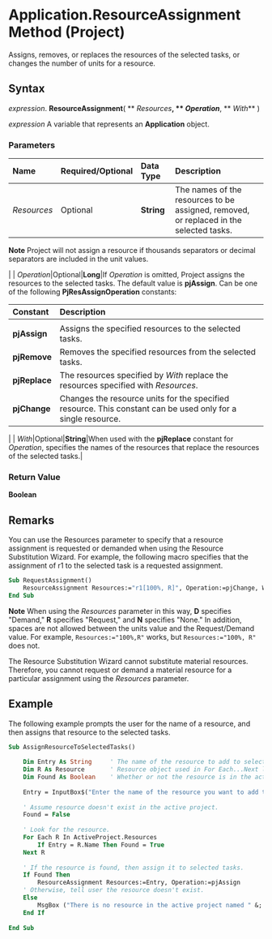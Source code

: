 
# Application.ResourceAssignment Method (Project)

Assigns, removes, or replaces the resources of the selected tasks, or changes the number of units for a resource.


## Syntax

 _expression_. **ResourceAssignment**( ** _Resources_**, ** _Operation_**, ** _With_** )

 _expression_ A variable that represents an **Application** object.


### Parameters



|**Name**|**Required/Optional**|**Data Type**|**Description**|
|:-----|:-----|:-----|:-----|
| _Resources_|Optional|**String**|The names of the resources to be assigned, removed, or replaced in the selected tasks.
 **Note**  Project will not assign a resource if thousands separators or decimal separators are included in the unit values.

|
| _Operation_|Optional|**Long**|If  _Operation_ is omitted, Project assigns the resources to the selected tasks. The default value is **pjAssign**. Can be one of the following **PjResAssignOperation** constants:

|**Constant**|**Description**|
|:-----|:-----|
||
|**pjAssign**|Assigns the specified resources to the selected tasks.|
|**pjRemove**|Removes the specified resources from the selected tasks.|
|**pjReplace**|The resources specified by  _With_ replace the resources specified with _Resources_.|
|**pjChange**|Changes the resource units for the specified resource. This constant can be used only for a single resource.|
|
| _With_|Optional|**String**|When used with the  **pjReplace** constant for _Operation_, specifies the names of the resources that replace the resources of the selected tasks.|

### Return Value

 **Boolean**


## Remarks

You can use the Resources parameter to specify that a resource assignment is requested or demanded when using the Resource Substitution Wizard. For example, the following macro specifies that the assignment of r1 to the selected task is a requested assignment.


```vb
Sub RequestAssignment()
    ResourceAssignment Resources:="r1[100%, R]", Operation:=pjChange, With:="" 
End Sub
```


 **Note**  When using the  _Resources_ parameter in this way, **D** specifies "Demand," **R** specifies "Request," and **N** specifies "None." In addition, spaces are not allowed between the units value and the Request/Demand value. For example, `Resources:="100%,R"` works, but `Resources:="100%, R"` does not.

The Resource Substitution Wizard cannot substitute material resources. Therefore, you cannot request or demand a material resource for a particular assignment using the  _Resources_ parameter.


## Example

The following example prompts the user for the name of a resource, and then assigns that resource to the selected tasks.


```vb
Sub AssignResourceToSelectedTasks() 
 
    Dim Entry As String     ' The name of the resource to add to selected tasks 
    Dim R As Resource       ' Resource object used in For Each...Next loop 
    Dim Found As Boolean    ' Whether or not the resource is in the active project 
 
    Entry = InputBox$("Enter the name of the resource you want to add to the selected tasks.") 
     
    ' Assume resource doesn't exist in the active project. 
    Found = False 
 
    ' Look for the resource. 
    For Each R In ActiveProject.Resources 
        If Entry = R.Name Then Found = True 
    Next R 
 
    ' If the resource is found, then assign it to selected tasks. 
    If Found Then 
        ResourceAssignment Resources:=Entry, Operation:=pjAssign 
    ' Otherwise, tell user the resource doesn't exist. 
    Else 
        MsgBox ("There is no resource in the active project named " &; Entry &; ".") 
    End If 
     
End Sub
```

